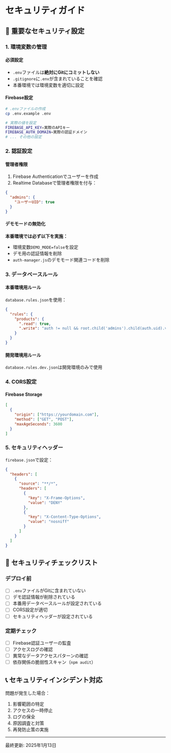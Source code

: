 # セキュリティガイド

## 🔐 重要なセキュリティ設定

### 1. 環境変数の管理

#### 必須設定
- `.env`ファイルは**絶対にGitにコミットしない**
- `.gitignore`に`.env`が含まれていることを確認
- 本番環境では環境変数を適切に設定

#### Firebase設定
```bash
# .envファイルの作成
cp .env.example .env

# 実際の値を設定
FIREBASE_API_KEY=実際のAPIキー
FIREBASE_AUTH_DOMAIN=実際の認証ドメイン
# ... その他の設定
```

### 2. 認証設定

#### 管理者権限
1. Firebase Authenticationでユーザーを作成
2. Realtime Databaseで管理者権限を付与：
```json
{
  "admins": {
    "ユーザーUID": true
  }
}
```

#### デモモードの無効化
**本番環境では必ず以下を実施：**
- 環境変数`DEMO_MODE=false`を設定
- デモ用の認証情報を削除
- `auth-manager.js`のデモモード関連コードを削除

### 3. データベースルール

#### 本番環境用ルール
`database.rules.json`を使用：
```json
{
  "rules": {
    "products": {
      ".read": true,
      ".write": "auth != null && root.child('admins').child(auth.uid).val() === true"
    }
  }
}
```

#### 開発環境用ルール
`database.rules.dev.json`は開発環境のみで使用

### 4. CORS設定

#### Firebase Storage
```json
[
  {
    "origin": ["https://yourdomain.com"],
    "method": ["GET", "POST"],
    "maxAgeSeconds": 3600
  }
]
```

### 5. セキュリティヘッダー

`firebase.json`で設定：
```json
{
  "headers": [
    {
      "source": "**/*",
      "headers": [
        {
          "key": "X-Frame-Options",
          "value": "DENY"
        },
        {
          "key": "X-Content-Type-Options",
          "value": "nosniff"
        }
      ]
    }
  ]
}
```

## 🚨 セキュリティチェックリスト

### デプロイ前
- [ ] `.env`ファイルがGitに含まれていない
- [ ] デモ認証情報が削除されている
- [ ] 本番用データベースルールが設定されている
- [ ] CORS設定が適切
- [ ] セキュリティヘッダーが設定されている

### 定期チェック
- [ ] Firebase認証ユーザーの監査
- [ ] アクセスログの確認
- [ ] 異常なデータアクセスパターンの確認
- [ ] 依存関係の脆弱性スキャン（`npm audit`）

## 📞 セキュリティインシデント対応

問題が発生した場合：
1. 影響範囲の特定
2. アクセスの一時停止
3. ログの保全
4. 原因調査と対策
5. 再発防止策の実施

---

最終更新: 2025年1月13日